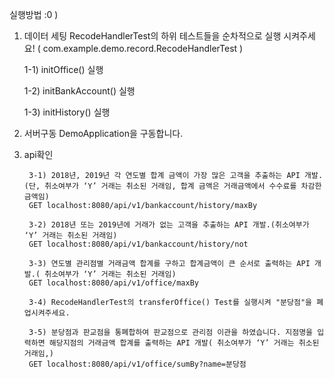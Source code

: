 실행방법 :0 ) 

1. 데이터 세팅
RecodeHandlerTest의 하위 테스트들을 순차적으로 실행 시켜주세요!
( com.example.demo.record.RecodeHandlerTest ) 

  	1-1) initOffice() 실행

	  1-2) initBankAccount() 실행

	  1-3) initHistory() 실행

2. 서버구동
DemoApplication을 구동합니다. 

3. api확인

		3-1) 2018년, 2019년 각 연도별 합계 금액이 가장 많은 고객을 추출하는 API 개발.(단, 취소여부가 ‘Y’ 거래는 취소된 거래임, 합계 금액은 거래금액에서 수수료를 차감한 금액임)
		GET localhost:8080/api/v1/bankaccount/history/maxBy

		3-2) 2018년 또는 2019년에 거래가 없는 고객을 추출하는 API 개발.(취소여부가 ‘Y’ 거래는 취소된 거래임)
		GET localhost:8080/api/v1/bankaccount/history/not

		3-3) 연도별 관리점별 거래금액 합계를 구하고 합계금액이 큰 순서로 출력하는 API 개발.( 취소여부가 ‘Y’ 거래는 취소된 거래임)
		GET localhost:8080/api/v1/office/maxBy

		3-4) RecodeHandlerTest의 transferOffice() Test를 실행시켜 "분당점"을 폐업시켜주세요. 
		
		3-5) 분당점과 판교점을 통폐합하여 판교점으로 관리점 이관을 하였습니다. 지점명을 입력하면 해당지점의 거래금액 합계를 출력하는 API 개발( 취소여부가 ‘Y’ 거래는 취소된 거래임,)
		GET localhost:8080/api/v1/office/sumBy?name=분당점


